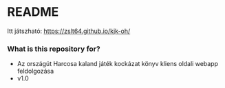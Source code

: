 # README #

Itt játszható: https://zslt64.github.io/kjk-oh/

### What is this repository for? ###

* Az országút Harcosa kaland játék kockázat könyv kliens oldali webapp feldolgozása
* v1.0
